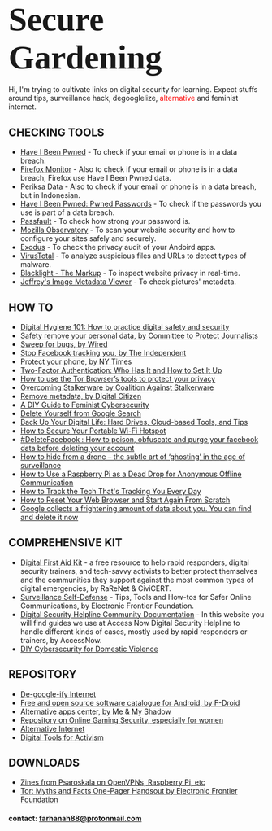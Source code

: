 ### <span style="font-family:Papyrus; font-size:4em;">Secure Gardening</span>
Hi, I'm trying to cultivate links on digital security for learning. Expect stuffs around tips, surveillance hack, degooglelize, <span style="color:red">alternative</span> and feminist internet. 

## CHECKING TOOLS
- [Have I Been Pwned](http://www.haveibeenpwnd.com/) - To check if your email or phone is in a data breach.
- [Firefox Monitor](https://monitor.firefox.com) - Also to check if your email or phone is in a data breach, Firefox use Have I Been Pwned data.
- [Periksa Data](https://periksadata.com/) - Also to check if your email or phone is in a data breach, but in Indonesian.
- [Have I Been Pwned: Pwned Passwords](https://haveibeenpwned.com/Passwords) - To check if the passwords you use is part of a data breach.
- [Passfault](http://passfault.com/) - To check how strong your password is.
- [Mozilla Observatory](https://observatory.mozilla.org/) - To scan your website security and how to configure your sites safely and securely. 
- [Exodus](https://reports.exodus-privacy.eu.org/en/) - To check the privacy audit of your Andoird apps.
- [VirusTotal](https://www.virustotal.com/gui/) - To analyze suspicious files and URLs to detect types of malware.
- [Blacklight - The Markup](https://themarkup.org/blacklight) - To inspect website privacy in real-time.
- [Jeffrey's Image Metadata Viewer](http://exif.regex.info/exif.cgi) - To check pictures' metadata.

## HOW TO
- [Digital Hygiene 101: How to practice digital safety and security](https://coconet.social/digital-hygiene-safety-security/)
- [Safety remove your personal data, by Committee to Protect Journalists](https://cpj.org/2019/09/digital-safety-remove-personal-data-internet/)
- [Sweep for bugs, by Wired](https://www.wired.com/story/how-to-sweep-for-bugs/)
- [Stop Facebook tracking you, by The Independent](https://www.independent.co.uk/life-style/gadgets-and-tech/news/facebook-tracking-activity-how-internet-privacy-a9072961.html)
- [Protect your phone, by NY Times](https://www.nytimes.com/interactive/2019/12/19/opinion/location-tracking-privacy-tips.html)
- [Two-Factor Authentication: Who Has It and How to Set It Up](https://sea.pcmag.com/encryption-products/19323/two-factor-authentication-who-has-it-and-how-to-set-it-up?utm_source=pocket_mylist)
- [How to use the Tor Browser’s tools to protect your privacy](https://www.theverge.com/2020/2/21/21138403/tor-privacy-tools-private-network-browser-settings-security)
- [Overcoming Stalkerware by Coalition Against Stalkerware](https://stopstalkerware.org/get-help/)
- [Remove metadata, by Digital Citizen](https://www.digitalcitizen.life/remove-metadata-file/)
- [A DIY Guide to Feminist Cybersecurity](https://hackblossom.org/cybersecurity/?utm_source=pocket_mylist)
- [Delete Yourself from Google Search](https://www.rd.com/article/how-to-delete-yourself-from-google-search/?utm_source=pocket_mylist)
- [Back Up Your Digital Life: Hard Drives, Cloud-based Tools, and Tips](https://www.wired.com/story/how-to-back-up-your-digital-life/?utm_source=pocket_mylist)
- [How to Secure Your Portable Wi-Fi Hotspot](https://www.lifewire.com/secure-your-portable-wi-fi-hotspot-2487656?utm_source=pocket_mylist)
- [#DeleteFacebook : How to poison, obfuscate and purge your facebook data before deleting your account](https://shift8web.ca/2018/03/delete-facebook-how-to-poison-obfuscate-and-purge-your-facebook-data-before-deleting-your-account/?utm_source=pocket_mylist)
- [How to hide from a drone – the subtle art of ‘ghosting’ in the age of surveillance](https://theconversation.com/how-to-hide-from-a-drone-the-subtle-art-of-ghosting-in-the-age-of-surveillance-143078?utm_source=pocket_mylist)
- [How to Use a Raspberry Pi as a Dead Drop for Anonymous Offline Communication](https://null-byte.wonderhowto.com/how-to/use-raspberry-pi-as-dead-drop-for-anonymous-offline-communication-0179743/)
- [How to Track the Tech That's Tracking You Every Day](https://gizmodo.com/how-to-track-the-tech-thats-tracking-you-every-day-1843908029)
- [How to Reset Your Web Browser and Start Again From Scratch](https://gizmodo.com/how-to-reset-your-web-browser-and-start-again-from-scra-1842094169/amp?__twitter_impression=true&utm_source=pocket_mylist)
- [Google collects a frightening amount of data about you. You can find and delete it now](https://www.cnet.com/tech/services-and-software/google-collects-a-frightening-amount-of-data-about-you-you-can-find-and-delete-it-now/)

## COMPREHENSIVE KIT
- [Digital First Aid Kit](https://digitalfirstaid.org/en/) - a free resource to help rapid responders, digital security trainers, and tech-savvy activists to better protect themselves and the communities they support against the most common types of digital emergencies, by RaReNet & CiviCERT.
- [Surveillance Self-Defense](https://ssd.eff.org/en) - Tips, Tools and How-tos for Safer Online Communications, by Electronic Frontier Foundation.
- [Digital Security Helpline Community Documentation](https://accessnowhelpline.gitlab.io/community-documentation/index.html) - In this website you will find guides we use at Access Now Digital Security Helpline to handle different kinds of cases, mostly used by rapid responders or trainers, by AccessNow.
- [DIY Cybersecurity for Domestic Violence](https://hackblossom.org/domestic-violence/)

## REPOSITORY
- [De-google-ify Internet](https://degooglisons-internet.org/en/alternatives)
- [Free and open source software catalogue for Android, by F-Droid](https://f-droid.org/)
- [Alternative apps center, by Me & My Shadow](https://myshadow.org/resources)
- [Repository on Online Gaming Security, especially for women](https://farhaway.github.io/securegaming/)
- [Alternative Internet](https://github.com/redecentralize/alternative-internet)
- [Digital Tools for Activism](https://github.com/drewrwilson/toolsforactivism)

## DOWNLOADS
- [Zines from Psaroskala on OpenVPNs, Raspberry Pi, etc](https://psaroskalazines.gr/zines/)
- [Tor: Myths and Facts One-Pager Handsout by Electronic Frontier Foundation](https://www.eff.org/document/tor-myths-and-facts-0)


#### contact: farhanah88@protonmail.com
